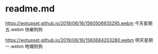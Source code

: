 # readme.md

https://wotupset.github.io/2019/06/16/1560506935295.webm
今天星期五.webm
快樂狗狗


https://wotupset.github.io/2019/06/16/1560684203280.webm
明天星期一.webm
咆嘯狗狗


